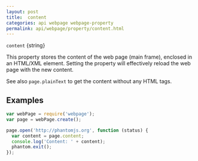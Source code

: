 ```yaml
---
layout: post
title:  content
categories: api webpage webpage-property
permalink: api/webpage/property/content.html
---
```


`content` {string}

This property stores the content of the web page (main frame), enclosed in an HTML/XML element. Setting the property will effectively reload the web page with the new content.

See also `page.plainText` to get the content without any HTML tags.

## Examples

```javascript
var webPage = require('webpage');
var page = webPage.create();

page.open('http://phantomjs.org', function (status) {
  var content = page.content;
  console.log('Content: ' + content);
  phantom.exit();
});
```








